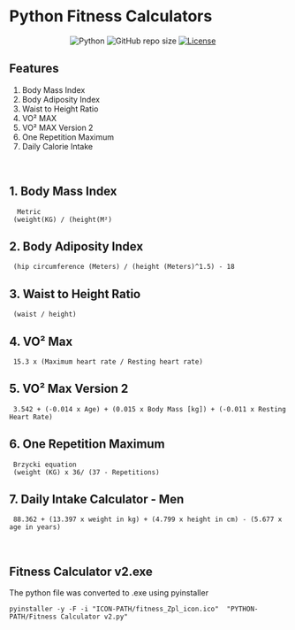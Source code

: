 # Python Fitness Calculators

&nbsp;&nbsp;&nbsp;&nbsp;&nbsp;&nbsp;&nbsp;&nbsp;&nbsp;&nbsp;&nbsp;&nbsp;&nbsp;
&nbsp;&nbsp;&nbsp;&nbsp;&nbsp;&nbsp;&nbsp;&nbsp;&nbsp;&nbsp;&nbsp;&nbsp;&nbsp;
![Python](https://img.shields.io/badge/python-v3.7-blue.svg)
![GitHub repo size](https://img.shields.io/badge/repo%20size-11.7MB-blue)
[![License](https://img.shields.io/badge/license-MIT-blue.svg)](https://opensource.org/licenses/MIT)

## Features
1. Body Mass Index
2. Body Adiposity Index
3. Waist to Height Ratio
4. VO² MAX
5. VO² MAX Version 2
6. One Repetition Maximum
7. Daily Calorie Intake

<br>

## 1. Body Mass Index
```
  Metric
 (weight(KG) / (height(M²)
```

## 2. Body Adiposity Index
```
 (hip circumference (Meters) / (height (Meters)^1.5) - 18
```

## 3. Waist to Height Ratio
```
 (waist / height)
```

## 4. VO² Max
```
 15.3 x (Maximum heart rate / Resting heart rate)
```

## 5. VO² Max Version 2
```
 3.542 + (-0.014 x Age) + (0.015 x Body Mass [kg]) + (-0.011 x Resting Heart Rate)
```

## 6. One Repetition Maximum
```
 Brzycki equation
 (weight (KG) x 36/ (37 - Repetitions)
```

## 7. Daily Intake Calculator - Men
```
 88.362 + (13.397 x weight in kg) + (4.799 x height in cm) - (5.677 x age in years)
```



<br>

## Fitness Calculator v2.exe
The python file was converted to .exe using pyinstaller

```
pyinstaller -y -F -i "ICON-PATH/fitness_Zpl_icon.ico"  "PYTHON-PATH/Fitness Calculator v2.py"
```

